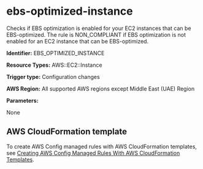 # ebs\-optimized\-instance<a name="ebs-optimized-instance"></a>

Checks if EBS optimization is enabled for your EC2 instances that can be EBS\-optimized\. The rule is NON\_COMPLIANT if EBS optimization is not enabled for an EC2 instance that can be EBS\-optimized\.

**Identifier:** EBS\_OPTIMIZED\_INSTANCE

**Resource Types:** AWS::EC2::Instance

**Trigger type:** Configuration changes

**AWS Region:** All supported AWS regions except Middle East \(UAE\) Region

**Parameters:**

None  

## AWS CloudFormation template<a name="w2aac12c33c15b9d175c17"></a>

To create AWS Config managed rules with AWS CloudFormation templates, see [Creating AWS Config Managed Rules With AWS CloudFormation Templates](aws-config-managed-rules-cloudformation-templates.md)\.
